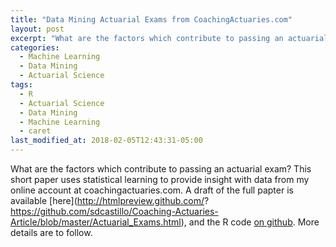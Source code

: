```yaml
---
title: "Data Mining Actuarial Exams from CoachingActuaries.com"
layout: post
excerpt: "What are the factors which contribute to passing an actuarial exam?  This short paper "
categories:
  - Machine Learning
  - Data Mining
  - Actuarial Science
tags:
  - R
  - Actuarial Science
  - Data Mining
  - Machine Learning
  - caret
last_modified_at: 2018-02-05T12:43:31-05:00
---
```


What are the factors which contribute to passing an actuarial exam?  This short paper uses statistical learning to provide insight with data from my online account at coachingactuaries.com.  A draft of the full papter is available [here](http://htmlpreview.github.com/? https://github.com/sdcastillo/Coaching-Actuaries-Article/blob/master/Actuarial_Exams.html), and the R code [on github](https://github.com/sdcastillo/Coaching-Actuaries-Article).  More details are to follow.
